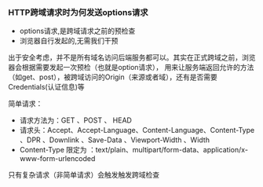 ### HTTP跨域请求时为何发送options请求

+ options请求,是跨域请求之前的预检查
+ 浏览器自行发起的,无需我们干预

出于安全考虑，并不是所有域名访问后端服务都可以。其实在正式跨域之前，浏览器会根据需要发起一次预检（也就是option请求），
用来让服务端返回允许的方法（如get、post），被跨域访问的Origin（来源或者域），还有是否需要Credentials(认证信息)等

简单请求：
+ 请求方法为：GET 、POST 、 HEAD
+ 请求头：Accept、Accept-Language、Content-Language、Content-Type 、DPR 、Downlink 、Save-Data 、Viewport-Width 、Width
+ Content-Type 限定为 ：text/plain、multipart/form-data、application/x-www-form-urlencoded

只有复杂请求（非简单请求）会触发触发跨域检查


